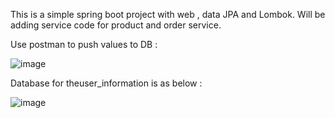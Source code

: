 This is a simple spring boot project with web , data JPA and Lombok. Will be adding service code for product and order service.

Use postman to push values to DB : 

![image](https://github.com/user-attachments/assets/2988d287-ff41-46ca-bf38-ac354b667e18)


Database for theuser_information  is as below :


![image](https://github.com/user-attachments/assets/cf92e5b1-c4cf-4071-8dde-c38dc9799b52)

